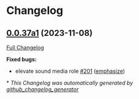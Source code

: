 # Changelog

## [0.0.37a1](https://github.com/OpenVoiceOS/ovos-utils/tree/0.0.37a1) (2023-11-08)

[Full Changelog](https://github.com/OpenVoiceOS/ovos-utils/compare/V0.0.36...0.0.37a1)

**Fixed bugs:**

- elevate sound media role [\#201](https://github.com/OpenVoiceOS/ovos-utils/pull/201) ([emphasize](https://github.com/emphasize))

\* *This Changelog was automatically generated by [github_changelog_generator](https://github.com/github-changelog-generator/github-changelog-generator)*
